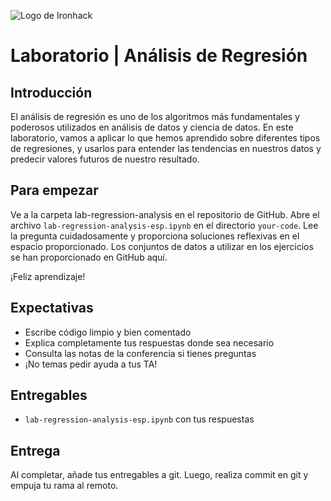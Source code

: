 ![Logo de Ironhack](https://i.imgur.com/1QgrNNw.png)

# Laboratorio | Análisis de Regresión

## Introducción

El análisis de regresión es uno de los algoritmos más fundamentales y poderosos utilizados en análisis de datos y ciencia de datos. En este laboratorio, vamos a aplicar lo que hemos aprendido sobre diferentes tipos de regresiones, y usarlos para entender las tendencias en nuestros datos y predecir valores futuros de nuestro resultado.

## Para empezar

Ve a la carpeta lab-regression-analysis en el repositorio de GitHub. Abre el archivo `lab-regression-analysis-esp.ipynb` en el directorio `your-code`. Lee la pregunta cuidadosamente y proporciona soluciones reflexivas en el espacio proporcionado. Los conjuntos de datos a utilizar en los ejercicios se han proporcionado en GitHub aquí.

¡Feliz aprendizaje!

## Expectativas

- Escribe código limpio y bien comentado
- Explica completamente tus respuestas donde sea necesario
- Consulta las notas de la conferencia si tienes preguntas
- ¡No temas pedir ayuda a tus TA!

## Entregables

- `lab-regression-analysis-esp.ipynb` con tus respuestas

## Entrega

Al completar, añade tus entregables a git. Luego, realiza commit en git y empuja tu rama al remoto.